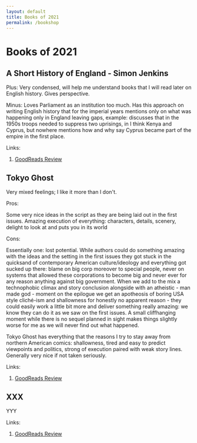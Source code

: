 ```yaml
---
layout: default
title: Books of 2021
permalink: /bookshop
---
```


# Books of 2021

## A Short History of England - Simon Jenkins

Plus: Very condensed, will help me understand books that I will read later on English history. Gives perspective.

Minus: Loves Parliament as an institution too much. Has this approach on writing English history that for the imperial years mentions only on what was happening only in England leaving gaps, example: discusses that in the 1950s troops needed to suppress two uprisings, in I think Kenya and Cyprus, but nowhere mentions how and why say Cyprus became part of the empire in the first place.

Links:

1.  [GoodReads Review](www.goodreads.com/review/show/3831444417)

## Tokyo Ghost

Very mixed feelings; I like it more than I don't.

Pros:

Some very nice ideas in the script as they are being laid out in the first issues.
Amazing execution of everything: characters, details, scenery, delight to look at and puts you in its world

Cons:

Essentially one: lost potential. While authors could do something amazing with the ideas and the setting in the first issues they got stuck in the quicksand of contemporary American culture/ideology and everything got sucked up there: blame on big corp moreover to special people, never on systems that allowed these corporations to become big and never ever for any reason anything against big government. <spoiler>When we add to the mix a technophobic climax and story conclusion alongside with an atheistic - man made god - moment on the epilogue </spoiler> we get an apotheosis of boring USA style cliché-ism and shallowness for honestly no apparent reason - they could easily work a little bit more and deliver something really amazing: we know they can do it as we saw on the first issues. A small cliffhanging moment while there is no sequel planned in sight makes things slightly worse for me as we will never find out what happened.

Tokyo Ghost has everything that the reasons I try to stay away from northern American comics: shallowness, tired and easy to predict viewpoints and politics, strong of execution paired with weak story lines. Generally very nice if not taken seriously.

Links:

1.  [GoodReads Review](https://www.goodreads.com/review/show/30301502)

## XXX

YYY

Links:

1.  [GoodReads Review](XXXX)
